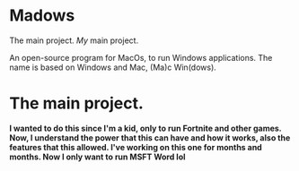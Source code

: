 # Madows
The main project. *My* main project.

An open-source program for MacOs, to run Windows applications. The name is based on Windows and Mac, (Ma)c Win(dows).
# The main project.
**I wanted to do this since I'm a kid, only to run Fortnite and other games. Now, I understand the power that this can have and how it works, also the features that this allowed. I've working on this one for months and months. Now I only want to run MSFT Word lol**
